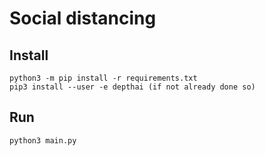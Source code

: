 # Social distancing

## Install

```
python3 -m pip install -r requirements.txt
pip3 install --user -e depthai (if not already done so)
```

## Run

```
python3 main.py
```
